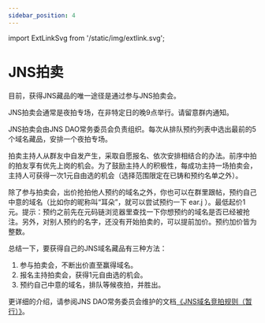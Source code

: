 ```yaml
---
sidebar_position: 4
---
```


import ExtLinkSvg from '/static/img/extlink.svg';

# JNS拍卖

目前，获得JNS藏品的唯一途径是通过参与JNS拍卖会。

JNS拍卖会通常是夜拍专场，在非特定日的晚9点举行。请留意群内通知。

JNS拍卖会由JNS DAO常务委员会负责组织。每次从排队预约列表中选出最前的5个域名藏品，安排一个夜拍专场。

拍卖主持人从群友中自发产生，采取自愿报名、依次安排相结合的办法。前序中拍的拍友享有优先上岗的机会。为了鼓励主持人的积极性，每成功主持一场拍卖会，主持人可获得一次1元自由选的机会（选择范围限定在已铸和预约名单之外）。

除了参与拍卖会，出价抢拍他人预约的域名之外，你也可以在群里跟帖，预约自己中意的域名（比如你的昵称叫“耳朵”，就可以尝试预约一下 ear.j ）。最低起价1元。提示：预约之前先在元码链浏览器里查找一下你想预约的域名是否已经被抢注。另外，对别人预约的名字，还没有开始拍卖的，可以提前加价。预约加价皆为整数。

总结一下，要获得自己的JNS域名藏品有三种方法：
1. 参与拍卖会，不断出价直至赢得域名。
2. 报名主持拍卖会，获得1元自由选的机会。
3. 预约自己中意的域名，排队等候夜拍，并胜出。

更详细的介绍，请参阅JNS DAO常务委员会维护的文档[《JNS域名竞拍规则（暂行）》<ExtLinkSvg />](https://geek.yuque.com/cqbaat/ukyt9x/pqcuqg91y9aekc1k)。

